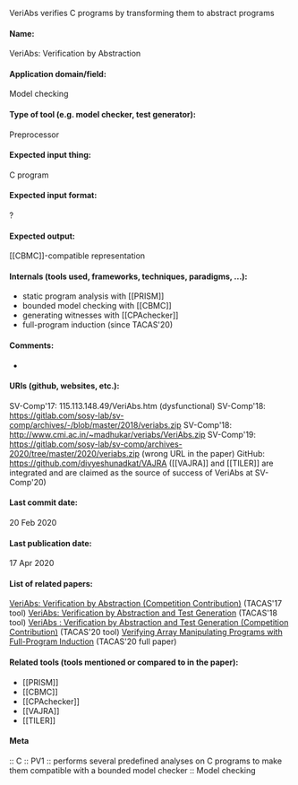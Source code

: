 VeriAbs verifies C programs by transforming them to abstract programs

#### Name:
VeriAbs: Verification by Abstraction

#### Application domain/field:
Model checking

#### Type of tool (e.g. model checker, test generator):
Preprocessor

#### Expected input thing:
C program

#### Expected input format:
?

#### Expected output:
[[CBMC]]-compatible representation

#### Internals (tools used, frameworks, techniques, paradigms, ...):
- static program analysis with [[PRISM]]
- bounded model checking with [[CBMC]]
- generating witnesses with [[CPAchecker]]
- full-program induction (since TACAS'20)

#### Comments:
-

#### URIs (github, websites, etc.):
SV-Comp'17: 115.113.148.49/VeriAbs.htm (dysfunctional)
SV-Comp'18: https://gitlab.com/sosy-lab/sv-comp/archives/-/blob/master/2018/veriabs.zip
SV-Comp'18: http://www.cmi.ac.in/~madhukar/veriabs/VeriAbs.zip
SV-Comp'19: https://gitlab.com/sosy-lab/sv-comp/archives-2020/tree/master/2020/veriabs.zip (wrong URL in the paper)
GitHub: https://github.com/divyeshunadkat/VAJRA ([[VAJRA]] and [[TILER]] are integrated and are claimed as the source of success of VeriAbs at SV-Comp'20)

#### Last commit date:
20 Feb 2020

#### Last publication date:
17 Apr 2020

#### List of related papers:
[VeriAbs: Verification by Abstraction (Competition Contribution)](https://doi.org/10.1007/978-3-662-54580-5_32) (TACAS'17 tool)
[VeriAbs: Verification by Abstraction and Test Generation](https://doi.org/10.1007/978-3-319-89963-3_32) (TACAS'18 tool)
[VeriAbs : Verification by Abstraction and Test Generation (Competition Contribution)](https://doi.org/10.1007/978-3-030-45237-7_25) (TACAS'20 tool)
[Verifying Array Manipulating Programs with Full-Program Induction](https://doi.org/10.1007/978-3-030-45190-5_2) (TACAS'20 full paper)

#### Related tools (tools mentioned or compared to in the paper):
* [[PRISM]]
* [[CBMC]]
* [[CPAchecker]]
* [[VAJRA]]
* [[TILER]]

#### Meta
:: C
:: PV1           :: performs several predefined analyses on C programs to make them compatible with a bounded model checker
:: Model checking